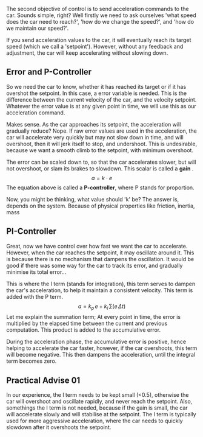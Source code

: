 The second objective of control is to send acceleration commands to the car. Sounds simple, right? Well firstly we need to ask ourselves 'what speed does the car need to reach?', 'how do we change the speed?', and 'how do we maintain our speed?'. 

If you send acceleration values to the car, it will eventually reach its target speed (which we call a 'setpoint'). However, without any feedback and adjustment, the car will keep accelerating without slowing down. 

## Error and P-Controller
So we need the car to know, whether it has reached its target or if it has overshot the setpoint. In this case, a error variable is needed. This is the difference between the current velocity of the car, and the velocity setpoint. Whatever the error value is at any given point in time, we will use this as our acceleration command. 

Makes sense. As the car approaches its setpoint, the acceleration will gradually reduce? Nope. If raw error values are used in the acceleration, the car will accelerate very quickly but may not slow down in time, and will overshoot, then it will jerk itself to stop, and undershoot. This is undesirable, because we want a smooth climb to the setpoint, with minimum overshoot. 

The error can be scaled down to, so that the car accelerates slower, but will not overshoot, or slam its brakes to slowdown. This scalar is called a **gain** .  
$$
a = k \cdot e
$$
The equation above is called a **P-controller**, where P stands for proportion. 

Now, you might be thinking, what value should 'k' be? The answer is, depends on the system. Because of physical properties like friction, inertia, mass 

## PI-Controller

Great, now we have control over how fast we want the car to accelerate. However, when the car reaches the setpoint, it may oscillate around it. This is because there is no mechanism that dampens the oscillation. It would be good if there was some way for the car to track its error, and gradually minimise its total error... 

This is where the I term (stands for integration), this term serves to dampen the car's acceleration, to help it maintain a consistent velocity. This term is added with the P term.
$$
a = k_{p}\, e \;+\; k_{i}\, \sum (e\, \Delta t)
$$
Let me explain the summation term; At every point in time, the error is multiplied by the elapsed time between the current and previous computation. This product is added to the accumulative error. 

During the acceleration phase, the accumulative error is positive, hence helping to accelerate the car faster, however, if the car overshoots, this term will become negative. This then dampens the acceleration, until the integral term becomes zero. 

## Practical Advise 01

In our experience, the I term needs to be kept small (<0.5), otherwise the car will overshoot and oscillate rapidly, and never reach the setpoint. Also, somethings the I term is not needed, because if the gain is small, the car will accelerate slowly and will stabilise at the setpoint. The I term is typically used for more aggressive acceleration, where the car needs to quickly slowdown after it overshoots the setpoint. 
